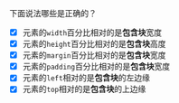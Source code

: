 下面说法哪些是正确的？

- [x] 元素的`width`百分比相对的是**包含块**宽度
- [x] 元素的`height`百分比相对的是**包含块**高度
- [x] 元素的`margin`百分比相对的是**包含块**宽度
- [x] 元素的`padding`百分比相对的是**包含块**宽度
- [x] 元素的`left`相对的是**包含块**的左边缘
- [x] 元素的`top`相对的是**包含块**的上边缘

